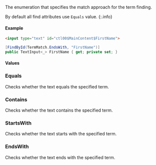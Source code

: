 The enumeration that specifies the match approach for the term finding.

By default all find attributes use `Equals` value.
{:.info}

#### Example

```html
<input type="text" id="ctl00$MainContent$FirstName">
```
```cs
[FindById(TermMatch.EndsWith, "FirstName")]
public TextInput<_> FirstName { get; private set; }
```

#### Values

<div class="member">
    <h3><span class="body">Equals</span></h3>
</div>

Checks whether the text equals the specified term.

<div class="member">
    <h3><span class="body">Contains</span></h3>
</div>

Checks whether the text contains the specified term.

<div class="member">
    <h3><span class="body">StartsWith</span></h3>
</div>

Checks whether the text starts with the specified term.

<div class="member">
    <h3><span class="body">EndsWith</span></h3>
</div>

Checks whether the text ends with the specified term.